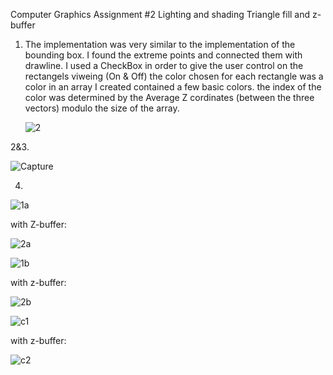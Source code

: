 Computer Graphics Assignment #2
Lighting and shading
Triangle fill and z-buffer


1. The implementation was very similar to the implementation of the bounding box.
   I found the extreme points and connected them with drawline.
   I used a CheckBox in order to give the user control on the rectangels viweing (On & Off)
   the color chosen for each rectangle was a color in an array I created contained a few basic colors.
   the index of the color was determined by the Average Z cordinates (between the three vectors) modulo the size of the array.
   
   
   ![2](https://user-images.githubusercontent.com/100144150/211542742-1ae17951-8c06-4110-851d-b09a942e4c08.JPG)

   

2&3. 
   
   ![Capture](https://user-images.githubusercontent.com/100144150/211430888-8a1034c9-30fa-4185-b827-8644cc83c8b6.JPG)

4.

![1a](https://user-images.githubusercontent.com/100144150/211434029-debc873d-9860-4b91-a013-d5e1a59a2829.JPG)

with Z-buffer:

![2a](https://user-images.githubusercontent.com/100144150/211434075-67b121ee-38d2-4783-9db2-c7d956cfdd2b.JPG)



![1b](https://user-images.githubusercontent.com/100144150/211434094-3184df6d-110d-4e32-bdd1-7231af239af4.JPG)


with z-buffer:

![2b](https://user-images.githubusercontent.com/100144150/211434119-5d5bfac7-2b41-47f8-a96c-949f4674ccbf.JPG)


![c1](https://user-images.githubusercontent.com/100144150/211434141-47a08a36-6ba5-4045-b2a4-7745cc7bdfd9.JPG)


with z-buffer:

![c2](https://user-images.githubusercontent.com/100144150/211434162-8c1dba93-709b-4550-967c-afc3cbc799dc.JPG)


